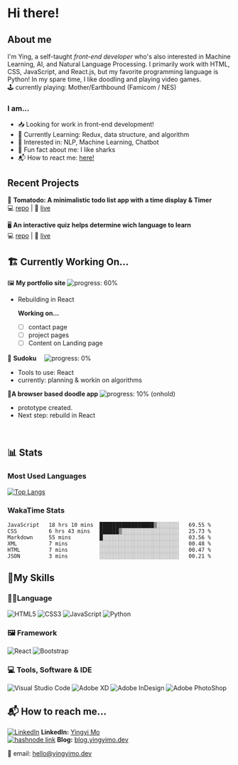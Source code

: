 # Hi there!

## About me
I'm Ying, a self-taught *front-end developer* who's also interested in Machine Learning, AI, and Natural Language Processing. I primarily work with HTML, CSS, JavaScript, and React.js, but my favorite programming language is Python!
In my spare time, I like doodling and playing video games.  
🕹 currently playing: Mother/Earthbound (Famicom / NES)

### I am...
+ 📥 Looking for work in front-end development!
+ 📖 Currently Learning: Redux, data structure, and algorithm
+ 🤖 Interested in: NLP, Machine Learning, Chatbot
+ 🦈 Fun fact about me: I like sharks
+ 📬 How to react me: [here!](#-how-to-reach-me)

## Recent Projects
 🍅 **Tomatodo: A minimalistic todo list app with a time display & Timer**  
💻 [repo](https://github.com/yingmo55/Todo-List) | 🔗 [live](https://tomatodo.netlify.app/)

 🖥 **An interactive quiz helps determine wich language to learn**  
💻 [repo](https://github.com/yingmo55/which-language-first) | 🔗 [live](https://first-programming-language.netlify.app/)


## 🏗 Currently Working On...
🖼 **My portfolio site**  ![progress: 60%](https://us-central1-progress-markdown.cloudfunctions.net/progress/60)  
+ Rebuilding in React  

    **Working on...** 
  + [ ] contact page
  + [ ] project pages
  + [ ] Content on Landing page

🔢 **Sudoku**  　![progress: 0%](https://us-central1-progress-markdown.cloudfunctions.net/progress/0)  
+ Tools to use: React
+ currently: planning & workin on algorithms

💭**A browser based doodle app** ![progress: 10%](https://us-central1-progress-markdown.cloudfunctions.net/progress/10)  (onhold) 
+ prototype created. 
+ Next step: rebuild in React
<br />

## 📊 Stats
### Most Used Languages

[![Top Langs](https://github-readme-stats.vercel.app/api/top-langs/?username=yingmo55&layout=compact)](https://github.com/yingmo55/github-readme-stats)

### WakaTime Stats

<!--START_SECTION:waka-->

```text
JavaScript   18 hrs 10 mins  █████████████████▒░░░░░░░   69.55 %
CSS          6 hrs 43 mins   ██████▒░░░░░░░░░░░░░░░░░░   25.73 %
Markdown     55 mins         █░░░░░░░░░░░░░░░░░░░░░░░░   03.56 %
XML          7 mins          ░░░░░░░░░░░░░░░░░░░░░░░░░   00.48 %
HTML         7 mins          ░░░░░░░░░░░░░░░░░░░░░░░░░   00.47 %
JSON         3 mins          ░░░░░░░░░░░░░░░░░░░░░░░░░   00.21 %
```

<!--END_SECTION:waka-->

## 🧰My Skills
### 👩‍💻Language
![HTML5](https://img.shields.io/badge/html5-%23E34F26.svg?style=for-the-badge&logo=html5&logoColor=white) 
![CSS3](https://img.shields.io/badge/css3-%231572B6.svg?style=for-the-badge&logo=css3&logoColor=white) 
![JavaScript](https://img.shields.io/badge/javascript-%23323330.svg?style=for-the-badge&logo=javascript&logoColor=%23F7DF1E) 
![Python](https://img.shields.io/badge/python-3670A0?style=for-the-badge&logo=python&logoColor=ffdd54) 

### 🖼 Framework
![React](https://img.shields.io/badge/react-%2320232a.svg?style=for-the-badge&logo=react&logoColor=%2361DAFB) 
![Bootstrap](https://img.shields.io/badge/bootstrap-%23563D7C.svg?style=for-the-badge&logo=bootstrap&logoColor=white) 


### 💻 Tools, Software & IDE
![Visual Studio Code](https://img.shields.io/badge/Visual_Studio_Code-0078D4?style=for-the-badge&logo=visual%20studio%20code&logoColor=white
)
![Adobe XD](https://img.shields.io/badge/Adobe%20XD-470137?style=for-the-badge&logo=Adobe%20XD&logoColor=#FF61F6) 
![Adobe InDesign](https://img.shields.io/badge/Adobe%20InDesign-FF3366?style=for-the-badge&logo=Adobe%20InDesign&logoColor=white) 
![Adobe PhotoShop](https://img.shields.io/badge/Adobe%20Photoshop-31A8FF?style=for-the-badge&logo=Adobe%20Photoshop&logoColor=black) 

## 📬 How to reach me...
<a href="https://www.linkedin.com/" target="_blank"><img src="https://img.shields.io/badge/linkedin-%230077B5.svg?style=flat-square&logo=linkedin&logoColor=white" alt='LinkedIn' /></a> **LinkedIn:** [Yingyi Mo](https://www.linkedin.com/in/yingyimo/)  
<a href="https://hashnode.com/" target="_blank"><img src="https://img.shields.io/badge/Hashnode-2962FF?style=flat-square&logo=hashnode&logoColor=white" alt='hashnode link' /></a>
 **Blog:** [blog.yingyimo.dev](https://blog.yingyimo.dev)

📧 email: hello@yingyimo.dev